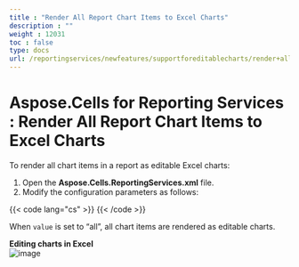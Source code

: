 ```yaml
---
title : "Render All Report Chart Items to Excel Charts" 
description : "" 
weight : 12031 
toc : false
type: docs
url: /reportingservices/newfeatures/supportforeditablecharts/render+all+report+chart+items+to+excel+charts/
---
```


# Aspose.Cells for Reporting Services : Render All Report Chart Items to Excel Charts


To render all chart items in a report as editable Excel charts:

1.  Open the **Aspose.Cells.ReportingServices.xml** file.
2.  Modify the configuration parameters as follows:  
      
    
{{< code lang="cs" >}}
<Chart value="all">
</Chart>
{{< /code >}}
    

When `value` is set to “all”, all chart items are rendered as editable charts.

**Editing charts in Excel**  
![image](https://docs2.aspose.com/cells/reportingservices/attachments/6094933/6193424.png)

